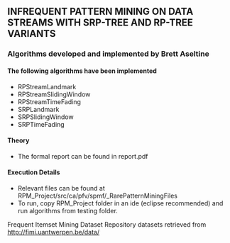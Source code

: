 ## INFREQUENT PATTERN MINING ON DATA STREAMS WITH SRP-TREE AND RP-TREE VARIANTS

### Algorithms developed and implemented by Brett Aseltine
#### The following algorithms have been implemented
* RPStreamLandmark
* RPStreamSlidingWindow
* RPStreamTimeFading
* SRPLandmark
* SRPSlidingWindow
* SRPTimeFading

#### Theory
* The formal report can be found in report.pdf

#### Execution Details
* Relevant files can be found at RPM_Project/src/ca/pfv/spmf/_RarePatternMiningFiles
* To run, copy RPM_Project folder in an ide (eclipse recommended) and run algorithms from testing folder.

Frequent Itemset Mining Dataset Repository datasets retrieved from http://fimi.uantwerpen.be/data/


